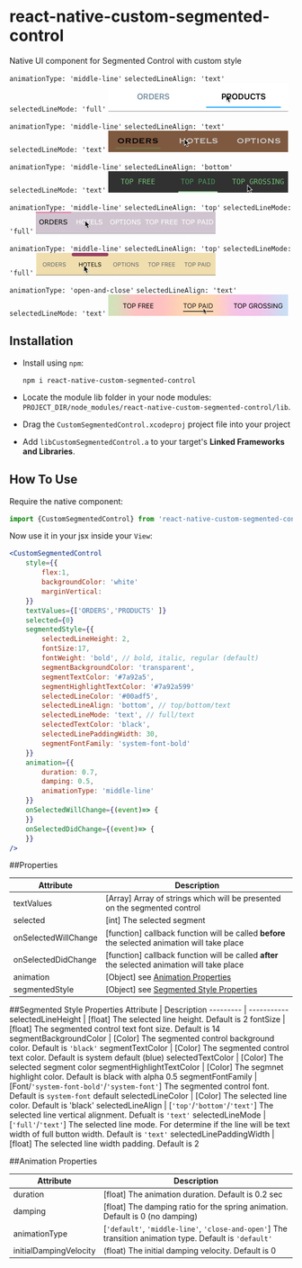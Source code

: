 # react-native-custom-segmented-control
Native UI component for Segmented Control with custom style

`animationType: 'middle-line'`
`selectedLineAlign: 'text'`
`selectedLineMode: 'full'`
![Screenshots](images/my_segmented1.gif)

`animationType: 'middle-line'`
`selectedLineAlign: 'text'`
`selectedLineMode: 'text'`
![Screenshots](images/my_segmented2.gif)

`animationType: 'middle-line'`
`selectedLineAlign: 'bottom'`
`selectedLineMode: 'text'`
![Screenshots](images/my_segmented3.gif)

`animationType: 'middle-line'`
`selectedLineAlign: 'top'`
`selectedLineMode: 'full'`
![Screenshots](images/my_segmented4.gif)

`animationType: 'middle-line'`
`selectedLineAlign: 'top'`
`selectedLineMode: 'full'`
![Screenshots](images/my_segmented5.gif)

`animationType: 'open-and-close'`
`selectedLineAlign: 'text'`
`selectedLineMode: 'text'`
![Screenshots](images/my_segmented6.gif)

## Installation

- Install using `npm`:

	```
	npm i react-native-custom-segmented-control
	```

- Locate the module lib folder in your node modules:
	`PROJECT_DIR/node_modules/react-native-custom-segmented-control/lib`.

- Drag the `CustomSegmentedControl.xcodeproj` project file into your project

- Add `libCustomSegmentedControl.a` to your target's **Linked Frameworks and Libraries**.

## How To Use
Require the native component:

```js
import {CustomSegmentedControl} from 'react-native-custom-segmented-control'
```

Now use it in your jsx inside your `View`:

```jsx
<CustomSegmentedControl 
	style={{
		flex:1,
		backgroundColor: 'white'	
		marginVertical: 
	}}
	textValues={['ORDERS','PRODUCTS' ]}
	selected={0}
	segmentedStyle={{
		selectedLineHeight: 2,
		fontSize:17,
		fontWeight: 'bold', // bold, italic, regular (default)
		segmentBackgroundColor: 'transparent',
		segmentTextColor: '#7a92a5',
		segmentHighlightTextColor: '#7a92a599'
		selectedLineColor: '#00adf5',
		selectedLineAlign: 'bottom', // top/bottom/text
		selectedLineMode: 'text', // full/text
		selectedTextColor: 'black',                                                  
		selectedLinePaddingWidth: 30,
		segmentFontFamily: 'system-font-bold'
	}}
	animation={{
		duration: 0.7,
		damping: 0.5,
		animationType: 'middle-line'
	}}
	onSelectedWillChange={(event)=> {
	}}
	onSelectedDidChange={(event)=> {
	}}
/>
```

##Properties

Attribute | Description
-------- | -----------
textValues | [Array] Array of strings which will be presented on the segmented control
selected | [int] The selected segment
onSelectedWillChange | [function] callback function will be called **before** the selected animation will take place
onSelectedDidChange | [function] callback function will be called **after** the selected animation will take place
animation | [Object] see [Animation Properties](README.md#animation-properties)
segmentedStyle | [Object] see [Segmented Style Properties](README.md#segmented-style-properties)

                                                 
##Segmented Style Properties
Attribute | Description
--------- | -----------
selectedLineHeight | [float] The selected line height. Default is 2
fontSize | [float] The segmented control text font size. Default is 14
segmentBackgroundColor | [Color] The segmented control background color. Default is `'black'`
segmentTextColor | [Color] The segmented control text color. Default is system default (blue)
selectedTextColor | [Color] The selected segment color
segmentHighlightTextColor | [Color] The segmnet highlight color. Default is black with alpha 0.5
segmentFontFamily | [Font/`'system-font-bold'`/`'system-font'`] The segmented control font. Default is `system-font` default
selectedLineColor | [Color] The selected line color. Default is 'black'
selectedLineAlign | [`'top'`/`'bottom'`/`'text'`] The selected line vertical alignment. Defualt is `'text'`
selectedLineMode | [`'full'`/`'text'`] The selected line mode. For determine if the line will be text width of full button width. Default is `'text'`
selectedLinePaddingWidth | [float] The selected line width padding. Default is 2



##Animation Properties
 
Attribute | Description
--------- | -----------
duration | [float] The animation duration. Default is 0.2 sec
damping | [float] The damping ratio for the spring animation. Default is 0 (no damping)
animationType | [`'default'`, `'middle-line'`, `'close-and-open'`] The transition animation type. Default is `'default'`
initialDampingVelocity | (float) The initial damping velocity. Default is 0
